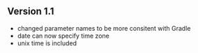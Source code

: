 ## Version 1.1

- changed parameter names to be more consitent with Gradle
- date can now specify time zone
- unix time is included